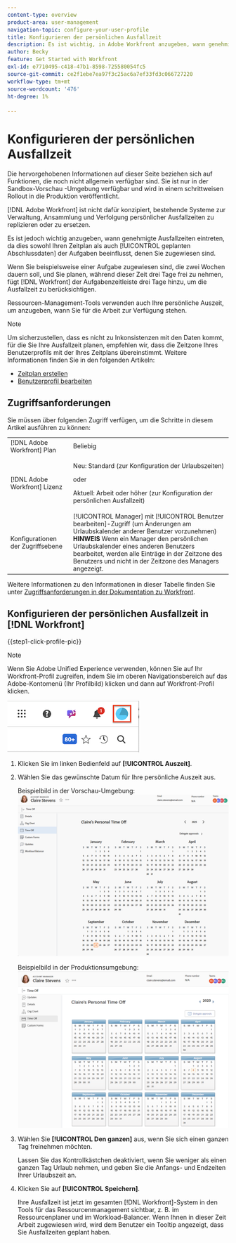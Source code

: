 ```yaml
---
content-type: overview
product-area: user-management
navigation-topic: configure-your-user-profile
title: Konfigurieren der persönlichen Ausfallzeit
description: Es ist wichtig, in Adobe Workfront anzugeben, wann genehmigte Ausfallzeiten eintreten, da sich dies auf Ihren Zeitplan und die geplanten Abschlussdaten der Aufgaben auswirkt, denen Sie zugewiesen sind.
author: Becky
feature: Get Started with Workfront
exl-id: e7710495-c418-47b1-8598-725580054fc5
source-git-commit: ce2f1ebe7ea97f3c25ac6a7ef33fd3c066727220
workflow-type: tm+mt
source-wordcount: '476'
ht-degree: 1%

---
```


# Konfigurieren der persönlichen Ausfallzeit

<!-- Audited: 12/2023 -->

<span class="preview">Die hervorgehobenen Informationen auf dieser Seite beziehen sich auf Funktionen, die noch nicht allgemein verfügbar sind. Sie ist nur in der Sandbox-Vorschau -Umgebung verfügbar und wird in einem schrittweisen Rollout in die Produktion veröffentlicht.</span>

[!DNL Adobe Workfront] ist nicht dafür konzipiert, bestehende Systeme zur Verwaltung, Ansammlung und Verfolgung persönlicher Ausfallzeiten zu replizieren oder zu ersetzen.

Es ist jedoch wichtig anzugeben, wann genehmigte Ausfallzeiten eintreten, da dies sowohl Ihren Zeitplan als auch [!UICONTROL geplanten Abschlussdaten] der Aufgaben beeinflusst, denen Sie zugewiesen sind.

Wenn Sie beispielsweise einer Aufgabe zugewiesen sind, die zwei Wochen dauern soll, und Sie planen, während dieser Zeit drei Tage frei zu nehmen, fügt [!DNL Workfront] der Aufgabenzeitleiste drei Tage hinzu, um die Ausfallzeit zu berücksichtigen.

Ressourcen-Management-Tools verwenden auch Ihre persönliche Auszeit, um anzugeben, wann Sie für die Arbeit zur Verfügung stehen.

>[!NOTE]
>
>Um sicherzustellen, dass es nicht zu Inkonsistenzen mit den Daten kommt, für die Sie Ihre Ausfallzeit planen, empfehlen wir, dass die Zeitzone Ihres Benutzerprofils mit der Ihres Zeitplans übereinstimmt. Weitere Informationen finden Sie in den folgenden Artikeln:
>
>* [Zeitplan erstellen](../../../administration-and-setup/set-up-workfront/configure-timesheets-schedules/create-schedules.md)
>* [Benutzerprofil bearbeiten](../../../administration-and-setup/add-users/create-and-manage-users/edit-a-users-profile.md)
>

## Zugriffsanforderungen

Sie müssen über folgenden Zugriff verfügen, um die Schritte in diesem Artikel ausführen zu können:

<table style="table-layout:auto"> 
 <col> 
 </col> 
 <col> 
 </col> 
 <tbody> 
  <tr> 
   <td role="rowheader">[!DNL Adobe Workfront] Plan</td> 
   <td>Beliebig</td> 
  </tr> 
  <tr> 
   <td role="rowheader">[!DNL Adobe Workfront] Lizenz</td> 
   <td> <p>Neu: Standard (zur Konfiguration der Urlaubszeiten)</p>
        <p>oder</p>
        <p>Aktuell: Arbeit oder höher (zur Konfiguration der persönlichen Ausfallzeit)</p> </td>
  </tr> 
  <tr> 
   <td role="rowheader">Konfigurationen der Zugriffsebene</td> 
   <td>[!UICONTROL Manager] mit [!UICONTROL Benutzer bearbeiten]-Zugriff (um Änderungen am Urlaubskalender anderer Benutzer vorzunehmen)<br>
   <strong>HINWEIS</strong> Wenn ein Manager den persönlichen Urlaubskalender eines anderen Benutzers bearbeitet, werden alle Einträge in der Zeitzone des Benutzers und nicht in der Zeitzone des Managers angezeigt.</td> 
  </tr> 
 </tbody> 
</table>

Weitere Informationen zu den Informationen in dieser Tabelle finden Sie unter [Zugriffsanforderungen in der Dokumentation zu Workfront](/help/quicksilver/administration-and-setup/add-users/access-levels-and-object-permissions/access-level-requirements-in-documentation.md).

## Konfigurieren der persönlichen Ausfallzeit in [!DNL Workfront]

{{step1-click-profile-pic}}

>[!NOTE]
>
>Wenn Sie Adobe Unified Experience verwenden, können Sie auf Ihr Workfront-Profil zugreifen, indem Sie im oberen Navigationsbereich auf das Adobe-Kontomenü (Ihr Profilbild) klicken und dann auf Workfront-Profil klicken.
>
>![Workfront-Profil](assets/aue-profile.png)

1. Klicken Sie im linken Bedienfeld auf **[!UICONTROL Auszeit]**.
1. Wählen Sie das gewünschte Datum für Ihre persönliche Auszeit aus.

   <span class="preview">Beispielbild in der Vorschau-Umgebung:</span>
   ![Persönlicher Urlaubskalender](assets/personal-time-off-calendar-0925.png)

   Beispielbild in der Produktionsumgebung:
   ![Persönlicher Urlaubskalender](assets/personal-time-off-calendar.png)

1. Wählen Sie **[!UICONTROL Den ganzen]** aus, wenn Sie sich einen ganzen Tag freinehmen möchten.

   Lassen Sie das Kontrollkästchen deaktiviert, wenn Sie weniger als einen ganzen Tag Urlaub nehmen, und geben Sie die Anfangs- und Endzeiten Ihrer Urlaubszeit an.

1. Klicken Sie auf **[!UICONTROL Speichern]**.

   Ihre Ausfallzeit ist jetzt im gesamten [!DNL Workfront]-System in den Tools für das Ressourcenmanagement sichtbar, z. B. im Ressourcenplaner und im Workload-Balancer. Wenn Ihnen in dieser Zeit Arbeit zugewiesen wird, wird dem Benutzer ein Tooltip angezeigt, dass Sie Ausfallzeiten geplant haben.
